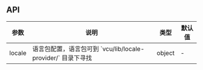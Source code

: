 ## API

| 参数 | 说明 | 类型 | 默认值 |
| --- | --- | --- | --- |
| locale | 语言包配置，语言包可到 \`vcu/lib/locale-provider/\` 目录下寻找 | object | - |